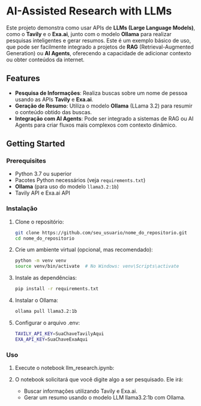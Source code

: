 # AI-Assisted Research with LLMs

Este projeto demonstra como usar APIs de **LLMs (Large Language Models)**, como o **Tavily** e o **Exa.ai**, junto com o modelo **Ollama** para realizar pesquisas inteligentes e gerar resumos. Este é um exemplo básico de uso, que pode ser facilmente integrado a projetos de **RAG** (Retrieval-Augmented Generation) ou **AI Agents**, oferecendo a capacidade de adicionar contexto ou obter conteúdos da internet.

## Features

- **Pesquisa de Informações**: Realiza buscas sobre um nome de pessoa usando as APIs **Tavily** e **Exa.ai**.
- **Geração de Resumo**: Utiliza o modelo **Ollama** (LLama 3.2) para resumir o conteúdo obtido das buscas.
- **Integração com AI Agents**: Pode ser integrado a sistemas de RAG ou AI Agents para criar fluxos mais complexos com contexto dinâmico.

## Getting Started

### Prerequisites

- Python 3.7 ou superior
- Pacotes Python necessários (veja `requirements.txt`)
- **Ollama** (para uso do modelo `llama3.2:1b`)
- Tavily API e Exa.ai API

### Instalação

1. Clone o repositório:

   ```bash
   git clone https://github.com/seu_usuario/nome_do_repositorio.git
   cd nome_do_repositorio

2. Crie um ambiente virtual (opcional, mas recomendado):

    ```bash
    python -m venv venv
    source venv/bin/activate  # No Windows: venv\Scripts\activate

3. Instale as dependências:

    ```bash
    pip install -r requirements.txt

4. Instalar o Ollama:
    ```bash
    ollama pull llama3.2:1b

5. Configurar o arquivo .env:
    ```bash
    TAVILY_API_KEY=SuaChaveTavilyAqui
    EXA_API_KEY=SuaChaveExaAqui

### Uso

1. Execute o notebook llm_research.ipynb:

2. O notebook solicitará que você digite algo a ser pesquisado. Ele irá:
    - Buscar informações utilizando Tavily e Exa.ai.
    - Gerar um resumo usando o modelo LLM llama3.2:1b com Ollama.